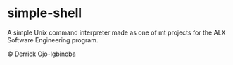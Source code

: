 # simple-shell

A simple Unix command interpreter made as one of mt projects for the ALX Software Engineering program.

&copy; Derrick Ojo-Igbinoba
